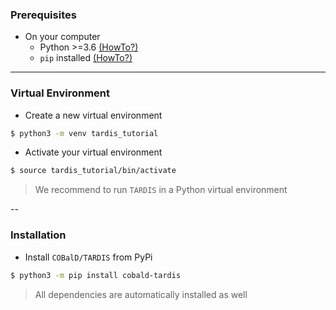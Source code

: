 ### Prerequisites

* On your computer
	* Python >=3.6	[(HowTo?)](https://www.anaconda.com/distribution/)
	* `pip` installed   [(HowTo?)](https://pip.pypa.io/en/stable/installing/)

---

### Virtual Environment

* Create a new virtual environment
```bash
$ python3 -m venv tardis_tutorial
```
* Activate your virtual environment
```bash
$ source tardis_tutorial/bin/activate
```

> We recommend to run `TARDIS` in a Python virtual environment

--

### Installation

* Install `COBalD/TARDIS` from PyPi
```bash
$ python3 -m pip install cobald-tardis
```

> All dependencies are automatically installed as well
